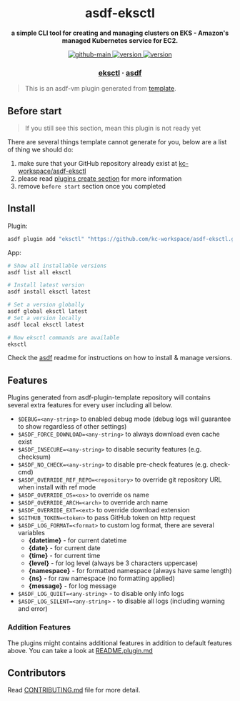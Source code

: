 <h1 align="center">
  asdf-eksctl
</h1>

<!-- Description section -->
<p align="center">
  <strong>a simple CLI tool for creating and managing clusters on EKS - Amazon's managed Kubernetes service for EC2.</strong>
</p>

<!-- Badges section -->
<p align="center">
  <a href="https://github.com/kc-workspace/asdf-eksctl/actions/workflows/main.yml">
    <img
      alt="github-main"
      src="https://img.shields.io/github/actions/workflow/status/kc-workspace/asdf-eksctl/main.yml?style=flat-square&logo=github">
  </a>
  <a href="https://github.com/kc-workspace/asdf-eksctl/releases">
    <img
      alt="version"
      src="https://img.shields.io/github/v/release/kc-workspace/asdf-eksctl?style=flat-square&logo=github">
  </a>
  <a href="https://github.com/kc-workspace/asdf-eksctl/commits/main">
    <img
      alt="version"
      src="https://img.shields.io/github/last-commit/kc-workspace/asdf-eksctl/main?style=flat-square&logo=github">
  </a>
</p>

<!-- Links section -->
<h3 align="center">
  <a href="https://eksctl.io/">eksctl</a>
  <span> · </span>
  <a href="https://asdf-vm.com">asdf</a>
</h3>

> This is an asdf-vm plugin generated from [template][template-gh].

## Before start

> If you still see this section, mean this plugin is not ready yet

There are several things template cannot generate for you,
below are a list of thing we should do:

1. make sure that your GitHub repository already exist at [kc-workspace/asdf-eksctl][plugin-gh]
2. please read [plugins create section][asdf-create-plugin] for more information
3. remove `before start` section once you completed

## Install

Plugin:

```sh
asdf plugin add "eksctl" "https://github.com/kc-workspace/asdf-eksctl.git"
```

App:

```sh
# Show all installable versions
asdf list all eksctl

# Install latest version
asdf install eksctl latest

# Set a version globally
asdf global eksctl latest
# Set a version locally
asdf local eksctl latest

# Now eksctl commands are available
eksctl
```

Check the [asdf][asdf-link] readme for instructions on
how to install & manage versions.

## Features

Plugins generated from asdf-plugin-template repository will
contains several extra features for every user including all below.

- `$DEBUG=<any-string>` to enabled debug mode (debug logs will guarantee to show regardless of other settings)
- `$ASDF_FORCE_DOWNLOAD=<any-string>` to always download even cache exist
- `$ASDF_INSECURE=<any-string>` to disable security features (e.g. checksum)
- `$ASDF_NO_CHECK=<any-string>` to disable pre-check features (e.g. check-cmd)
- `$ASDF_OVERRIDE_REF_REPO=<repository>` to override git repository URL when install with ref mode
- `$ASDF_OVERRIDE_OS=<os>` to override os name
- `$ASDF_OVERRIDE_ARCH=<arch>` to override arch name
- `$ASDF_OVERRIDE_EXT=<ext>` to override download extension
- `$GITHUB_TOKEN=<token>` to pass GitHub token on http request
- `$ASDF_LOG_FORMAT=<format>` to custom log format, there are several variables
  - **{datetime}** - for current datetime
  - **{date}** - for current date
  - **{time}** - for current time
  - **{level}** - for log level (always be 3 characters uppercase)
  - **{namespace}** - for formatted namespace (always have same length)
  - **{ns}** - for raw namespace (no formatting applied)
  - **{message}** - for log message
- `$ASDF_LOG_QUIET=<any-string>` - to disable only info logs
- `$ASDF_LOG_SILENT=<any-string>` - to disable all logs (including warning and error)

### Addition Features

The plugins might contains additional features
in addition to default features above.
You can take a look at [README.plugin.md][app-readme-md]

## Contributors

Read [CONTRIBUTING.md][contributing-md] file for more detail.

<!-- LINKS SECTION -->

[app-readme-md]: ./README.plugin.md
[contributing-md]: ./CONTRIBUTING.md
[plugin-gh]: https://github.com/kc-workspace/asdf-eksctl
[template-gh]: https://github.com/kc-workspace/asdf-plugin-template
[asdf-link]: https://github.com/asdf-vm/asdf
[asdf-create-plugin]: https://asdf-vm.com/plugins/create.html
